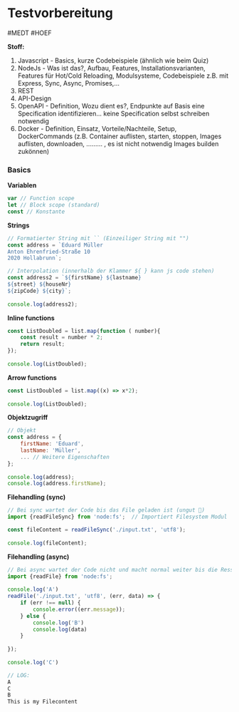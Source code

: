 # Testvorbereitung 
#MEDT #HOEF

**Stoff:**
1. Javascript - Basics, kurze Codebeispiele (ähnlich wie beim Quiz)
2. NodeJs - Was ist das?, Aufbau, Features, Installationsvarianten, Features für Hot/Cold Reloading, Modulsysteme, Codebeispiele z.B. mit Express, Sync, Async, Promises,...
3. REST
4. API-Design
5. OpenAPI - Definition, Wozu dient es?, Endpunkte auf Basis eine Specification identifizieren... keine Specification selbst schreiben notwendig
6. Docker - Definition, Einsatz, Vorteile/Nachteile, Setup, DockerCommands (z.B. Container auflisten, starten, stoppen, Images auflisten, downloaden, ......... , es ist nicht notwendig Images builden zukönnen)


### Basics

**Variablen**
```js
var // Function scope
let // Block scope (standard)
const // Konstante
```

**Strings**
```js
// Formatierter String mit `` (Einzeiliger String mit "")
const address = `Eduard Müller  
Anton Ehrenfried-Straße 10  
2020 Hollabrunn`;

// Interpolation (innerhalb der Klammer ${ } kann js code stehen)
const address2 = `${firstName} ${lastname}  
${street} ${houseNr}  
${zipCode} ${city}`;  
  
console.log(address2);
```

**Inline functions**
```js
const ListDoubled = list.map(function ( number){  
    const result = number * 2;  
    return result;  
});  
  
console.log(ListDoubled);
```

**Arrow functions**
```js
const ListDoubled = list.map((x) => x*2);  
  
console.log(ListDoubled);
```

**Objektzugriff**
```js
// Objekt  
const address = {  
    firstName: 'Eduard',  
    lastName: 'Müller',  
    ... // Weitere Eigenschaften
};  
  
console.log(address);  
console.log(address.firstName);
```

**Filehandling (sync)**
```js
// Bei sync wartet der Code bis das File geladen ist (ungut 😬)
import {readFileSync} from 'node:fs';  // Importiert Filesystem Modul

const fileContent = readFileSync('./input.txt', 'utf8');  
  
console.log(fileContent);  
```

**Filehandling (async)**
```js
// Bei async wartet der Code nicht und macht normal weiter bis die Ressource geladen ist (😎)
import {readFile} from 'node:fs';  
  
console.log('A')  
readFile('./input.txt', 'utf8', (err, data) => {  
    if (err !== null) {  
        console.error((err.message));  
    } else {  
        console.log('B')  
        console.log(data)  
    }  
  
});  
  
console.log('C')

// LOG:
A
C
B
This is my Filecontent
```